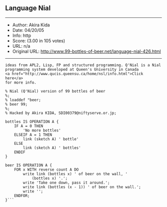 
## Language Nial ##
---
- Author: Akira Kida
- Date: 04/20/05
- Info: http
- Score:  (3.00 in 105 votes)
- URL: n/a
- Original URL: http://www.99-bottles-of-beer.net/language-nial-426.html
---

```Nial stands for Nested Interactive Array Language, which incorporates 
ideas from APL2, Lisp, FP and structured programming. Q'Nial is a Nial 
programming system developed at Queen's University in Canada 
<a href="http://www.qucis.queensu.ca/home/nsl/info.html">Click here</a> 
for more info.

% Nial (Q'Nial) version of 99 bottles of beer
%;
% loaddef "beer;
% beer 99;
%;
% Hacked by Akira KIDA, SDI00379@niftyserve.or.jp;

bottles IS OPERATION A {
	IF A = 0 THEN
		'No more bottles'
	ELSEIF A = 1 THEN
		link (sketch A) ' bottle'
	ELSE
		link (sketch A) ' bottles'
	ENDIF
}

beer IS OPERATION A {
	FOR x WITH reverse count A DO
		write link (bottles x) ' of beer on the wall, '
			(bottles x) '.';
		write 'Take one down, pass it around.';
		write link (bottles (x - 1)) ' of beer on the wall.';
		write '';
	ENDFOR;
}```